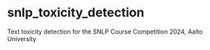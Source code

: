 # snlp_toxicity_detection
Text toxicity detection for the SNLP Course Competition 2024, Aalto University
